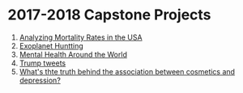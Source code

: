 
# 2017-2018 Capstone Projects

1) [Analyzing Mortality Rates in the USA](https://drive.google.com/open?id=1fG6b0gL2YgeNFPcnWkSd8X24PM6YcMQVKTx_zVd5EA8)
2) [Exoplanet Huntting](https://drive.google.com/open?id=1eqQU8HjigSS5H_4AHli9Qt176faLRUlvpEcJlkH7qbQ)
3) [Mental Health Around the World](https://drive.google.com/open?id=1RmbBpcCJWiXG45seOerGOGxUuLC8fg1r-4HDFVVCDG4)
4) [Trump tweets](https://drive.google.com/open?id=1WaofhcIaqatDx44qdU86OuZ67yiAen3WYXrdxZa6Gms)
5) [What's thte truth behind the association between cosmetics and depression?](https://drive.google.com/open?id=1NTP4jRFZ8xp7IkaEXpUoMcp-nAO5AsR3lTH2NztQ8z0)
